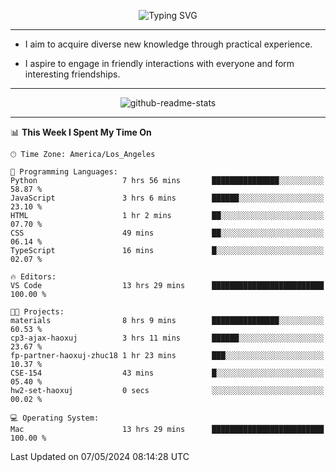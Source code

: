 <p align="center">
  <img src="https://readme-typing-svg.demolab.com?font=Fira+Code&weight=500&size=32&duration=2500&pause=1600&center=true&vCenter=true&random=false&width=1024&height=64&lines=Hi+there+%F0%9F%91%8B;I'm+delighted+you+could+make+it+here+%F0%9F%8E%89;I'm+Harry%2C+a+college+student+still+finding+my+way" alt="Typing SVG" />
</p>


---


- I aim to acquire diverse new knowledge through practical experience.

- I aspire to engage in friendly interactions with everyone and form interesting friendships.


---


<p align="center">
  <img src="https://github-readme-stats.vercel.app/api?username=Harry-Jing&show_icons=true" alt="github-readme-stats"/>
</p>


---

<!--START_SECTION:waka-->
📊 **This Week I Spent My Time On** 

```text
🕑︎ Time Zone: America/Los_Angeles

💬 Programming Languages: 
Python                   7 hrs 56 mins       ███████████████░░░░░░░░░░   58.87 % 
JavaScript               3 hrs 6 mins        ██████░░░░░░░░░░░░░░░░░░░   23.10 % 
HTML                     1 hr 2 mins         ██░░░░░░░░░░░░░░░░░░░░░░░   07.70 % 
CSS                      49 mins             ██░░░░░░░░░░░░░░░░░░░░░░░   06.14 % 
TypeScript               16 mins             █░░░░░░░░░░░░░░░░░░░░░░░░   02.07 % 

🔥 Editors: 
VS Code                  13 hrs 29 mins      █████████████████████████   100.00 % 

🐱‍💻 Projects: 
materials                8 hrs 9 mins        ███████████████░░░░░░░░░░   60.53 % 
cp3-ajax-haoxuj          3 hrs 11 mins       ██████░░░░░░░░░░░░░░░░░░░   23.67 % 
fp-partner-haoxuj-zhuc18 1 hr 23 mins        ███░░░░░░░░░░░░░░░░░░░░░░   10.37 % 
CSE-154                  43 mins             █░░░░░░░░░░░░░░░░░░░░░░░░   05.40 % 
hw2-set-haoxuj           0 secs              ░░░░░░░░░░░░░░░░░░░░░░░░░   00.02 % 

💻 Operating System: 
Mac                      13 hrs 29 mins      █████████████████████████   100.00 % 
```


 Last Updated on 07/05/2024 08:14:28 UTC
<!--END_SECTION:waka-->
